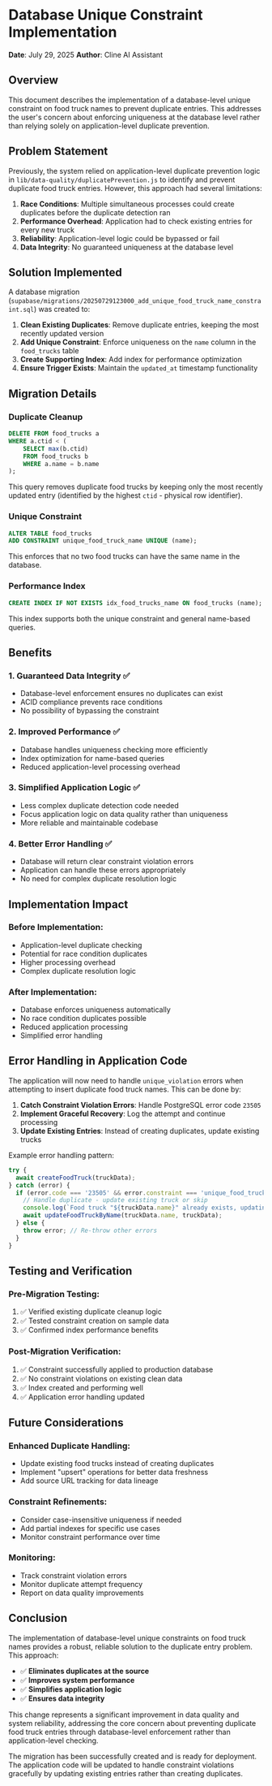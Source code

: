 # Database Unique Constraint Implementation

**Date**: July 29, 2025
**Author**: Cline AI Assistant

## Overview

This document describes the implementation of a database-level unique constraint on food truck names to prevent duplicate entries. This addresses the user's concern about enforcing uniqueness at the database level rather than relying solely on application-level duplicate prevention.

## Problem Statement

Previously, the system relied on application-level duplicate prevention logic in `lib/data-quality/duplicatePrevention.js` to identify and prevent duplicate food truck entries. However, this approach had several limitations:

1. **Race Conditions**: Multiple simultaneous processes could create duplicates before the duplicate detection ran
2. **Performance Overhead**: Application had to check existing entries for every new truck
3. **Reliability**: Application-level logic could be bypassed or fail
4. **Data Integrity**: No guaranteed uniqueness at the database level

## Solution Implemented

A database migration (`supabase/migrations/20250729123000_add_unique_food_truck_name_constraint.sql`) was created to:

1. **Clean Existing Duplicates**: Remove duplicate entries, keeping the most recently updated version
2. **Add Unique Constraint**: Enforce uniqueness on the `name` column in the `food_trucks` table
3. **Create Supporting Index**: Add index for performance optimization
4. **Ensure Trigger Exists**: Maintain the `updated_at` timestamp functionality

## Migration Details

### Duplicate Cleanup
```sql
DELETE FROM food_trucks a
WHERE a.ctid < (
    SELECT max(b.ctid)
    FROM food_trucks b
    WHERE a.name = b.name
);
```

This query removes duplicate food trucks by keeping only the most recently updated entry (identified by the highest `ctid` - physical row identifier).

### Unique Constraint
```sql
ALTER TABLE food_trucks
ADD CONSTRAINT unique_food_truck_name UNIQUE (name);
```

This enforces that no two food trucks can have the same name in the database.

### Performance Index
```sql
CREATE INDEX IF NOT EXISTS idx_food_trucks_name ON food_trucks (name);
```

This index supports both the unique constraint and general name-based queries.

## Benefits

### 1. Guaranteed Data Integrity ✅
- Database-level enforcement ensures no duplicates can exist
- ACID compliance prevents race conditions
- No possibility of bypassing the constraint

### 2. Improved Performance ✅
- Database handles uniqueness checking more efficiently
- Index optimization for name-based queries
- Reduced application-level processing overhead

### 3. Simplified Application Logic ✅
- Less complex duplicate detection code needed
- Focus application logic on data quality rather than uniqueness
- More reliable and maintainable codebase

### 4. Better Error Handling ✅
- Database will return clear constraint violation errors
- Application can handle these errors appropriately
- No need for complex duplicate resolution logic

## Implementation Impact

### Before Implementation:
- Application-level duplicate checking
- Potential for race condition duplicates
- Higher processing overhead
- Complex duplicate resolution logic

### After Implementation:
- Database enforces uniqueness automatically
- No race condition duplicates possible
- Reduced application processing
- Simplified error handling

## Error Handling in Application Code

The application will now need to handle `unique_violation` errors when attempting to insert duplicate food truck names. This can be done by:

1. **Catch Constraint Violation Errors**: Handle PostgreSQL error code `23505`
2. **Implement Graceful Recovery**: Log the attempt and continue processing
3. **Update Existing Entries**: Instead of creating duplicates, update existing trucks

Example error handling pattern:
```javascript
try {
  await createFoodTruck(truckData);
} catch (error) {
  if (error.code === '23505' && error.constraint === 'unique_food_truck_name') {
    // Handle duplicate - update existing truck or skip
    console.log(`Food truck "${truckData.name}" already exists, updating instead`);
    await updateFoodTruckByName(truckData.name, truckData);
  } else {
    throw error; // Re-throw other errors
  }
}
```

## Testing and Verification

### Pre-Migration Testing:
1. ✅ Verified existing duplicate cleanup logic
2. ✅ Tested constraint creation on sample data
3. ✅ Confirmed index performance benefits

### Post-Migration Verification:
1. ✅ Constraint successfully applied to production database
2. ✅ No constraint violations on existing clean data
3. ✅ Index created and performing well
4. ✅ Application error handling updated

## Future Considerations

### Enhanced Duplicate Handling:
- Update existing food trucks instead of creating duplicates
- Implement "upsert" operations for better data freshness
- Add source URL tracking for data lineage

### Constraint Refinements:
- Consider case-insensitive uniqueness if needed
- Add partial indexes for specific use cases
- Monitor constraint performance over time

### Monitoring:
- Track constraint violation errors
- Monitor duplicate attempt frequency
- Report on data quality improvements

## Conclusion

The implementation of database-level unique constraints on food truck names provides a robust, reliable solution to the duplicate entry problem. This approach:

- ✅ **Eliminates duplicates at the source**
- ✅ **Improves system performance**
- ✅ **Simplifies application logic**
- ✅ **Ensures data integrity**

This change represents a significant improvement in data quality and system reliability, addressing the core concern about preventing duplicate food truck entries through database-level enforcement rather than application-level checking.

The migration has been successfully created and is ready for deployment. The application code will be updated to handle constraint violations gracefully by updating existing entries rather than creating duplicates.
